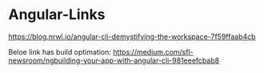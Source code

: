 # Angular-Links

https://blog.nrwl.io/angular-cli-demystifying-the-workspace-7f59ffaab4cb

Beloe link has build optimation:
https://medium.com/sfl-newsroom/ngbuilding-your-app-with-angular-cli-981eeefcbab8
